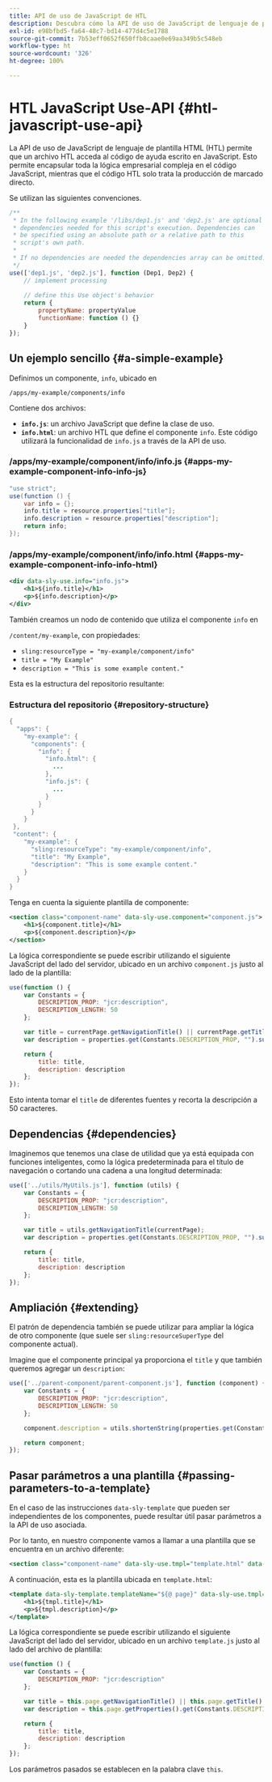 ```yaml
---
title: API de uso de JavaScript de HTL
description: Descubra cómo la API de uso de JavaScript de lenguaje de plantilla HTML (HTL) permite que un archivo HTL acceda al código de ayuda escrito en JavaScript.
exl-id: e98bfbd5-fa64-48c7-bd14-477d4c5e1788
source-git-commit: 7b53eff0652f650ffb8caae0e69aa349b5c548eb
workflow-type: ht
source-wordcount: '326'
ht-degree: 100%

---
```


# HTL JavaScript Use-API {#htl-javascript-use-api}

La API de uso de JavaScript de lenguaje de plantilla HTML (HTL) permite que un archivo HTL acceda al código de ayuda escrito en JavaScript. Esto permite encapsular toda la lógica empresarial compleja en el código JavaScript, mientras que el código HTL solo trata la producción de marcado directo.

Se utilizan las siguientes convenciones.

```javascript
/**
 * In the following example '/libs/dep1.js' and 'dep2.js' are optional
 * dependencies needed for this script's execution. Dependencies can
 * be specified using an absolute path or a relative path to this
 * script's own path.
 *
 * If no dependencies are needed the dependencies array can be omitted.
 */
use(['dep1.js', 'dep2.js'], function (Dep1, Dep2) {
    // implement processing
  
    // define this Use object's behavior
    return {
        propertyName: propertyValue
        functionName: function () {}
    }
});
```

## Un ejemplo sencillo {#a-simple-example}

Definimos un componente, `info`, ubicado en

`/apps/my-example/components/info`

Contiene dos archivos:

* **`info.js`**: un archivo JavaScript que define la clase de uso.
* **`info.html`**: un archivo HTL que define el componente `info`. Este código utilizará la funcionalidad de `info.js` a través de la API de uso.

### /apps/my-example/component/info/info.js {#apps-my-example-component-info-info-js}

```java
"use strict";
use(function () {
    var info = {};
    info.title = resource.properties["title"];
    info.description = resource.properties["description"];
    return info;
});
```

### /apps/my-example/component/info/info.html {#apps-my-example-component-info-info-html}

```xml
<div data-sly-use.info="info.js">
    <h1>${info.title}</h1>
    <p>${info.description}</p>
</div>
```

También creamos un nodo de contenido que utiliza el componente `info` en

`/content/my-example`, con propiedades:

* `sling:resourceType = "my-example/component/info"`
* `title = "My Example"`
* `description = "This is some example content."`

Esta es la estructura del repositorio resultante:

### Estructura del repositorio {#repository-structure}

```java
{
  "apps": {
    "my-example": {
      "components": {
        "info": {
          "info.html": {
            ...
          },
          "info.js": {
            ...
          }
        }
      }
    }
 },
 "content": {
    "my-example": {
      "sling:resourceType": "my-example/component/info",
      "title": "My Example",
      "description": "This is some example content."
    }
  }
}
```

Tenga en cuenta la siguiente plantilla de componente:

```xml
<section class="component-name" data-sly-use.component="component.js">
    <h1>${component.title}</h1>
    <p>${component.description}</p>
</section>
```

La lógica correspondiente se puede escribir utilizando el siguiente JavaScript del lado del servidor, ubicado en un archivo `component.js` justo al lado de la plantilla:

```javascript
use(function () {
    var Constants = {
        DESCRIPTION_PROP: "jcr:description",
        DESCRIPTION_LENGTH: 50
    };

    var title = currentPage.getNavigationTitle() || currentPage.getTitle() || currentPage.getName();
    var description = properties.get(Constants.DESCRIPTION_PROP, "").substr(0, Constants.DESCRIPTION_LENGTH);

    return {
        title: title,
        description: description
    };
});
```

Esto intenta tomar el `title` de diferentes fuentes y recorta la descripción a 50 caracteres.

## Dependencias {#dependencies}

Imaginemos que tenemos una clase de utilidad que ya está equipada con funciones inteligentes, como la lógica predeterminada para el título de navegación o cortando una cadena a una longitud determinada:

```javascript
use(['../utils/MyUtils.js'], function (utils) {
    var Constants = {
        DESCRIPTION_PROP: "jcr:description",
        DESCRIPTION_LENGTH: 50
    };

    var title = utils.getNavigationTitle(currentPage);
    var description = properties.get(Constants.DESCRIPTION_PROP, "").substr(0, Constants.DESCRIPTION_LENGTH);

    return {
        title: title,
        description: description
    };
});
```

## Ampliación {#extending}

El patrón de dependencia también se puede utilizar para ampliar la lógica de otro componente (que suele ser `sling:resourceSuperType` del componente actual).

Imagine que el componente principal ya proporciona el `title` y que también queremos agregar un `description`:

```javascript
use(['../parent-component/parent-component.js'], function (component) {
    var Constants = {
        DESCRIPTION_PROP: "jcr:description",
        DESCRIPTION_LENGTH: 50
    };

    component.description = utils.shortenString(properties.get(Constants.DESCRIPTION_PROP, ""), Constants.DESCRIPTION_LENGTH);

    return component;
});
```

## Pasar parámetros a una plantilla {#passing-parameters-to-a-template}

En el caso de las instrucciones `data-sly-template` que pueden ser independientes de los componentes, puede resultar útil pasar parámetros a la API de uso asociada.

Por lo tanto, en nuestro componente vamos a llamar a una plantilla que se encuentra en un archivo diferente:

```xml
<section class="component-name" data-sly-use.tmpl="template.html" data-sly-call="${tmpl.templateName @ page=currentPage}"></section>
```

A continuación, esta es la plantilla ubicada en `template.html`:

```xml
<template data-sly-template.templateName="${@ page}" data-sly-use.tmpl="${'template.js' @ page=page, descriptionLength=50}">
    <h1>${tmpl.title}</h1>
    <p>${tmpl.description}</p>
</template>
```

La lógica correspondiente se puede escribir utilizando el siguiente JavaScript del lado del servidor, ubicado en un archivo `template.js` justo al lado del archivo de plantilla:

```javascript
use(function () {
    var Constants = {
        DESCRIPTION_PROP: "jcr:description"
    };

    var title = this.page.getNavigationTitle() || this.page.getTitle() || this.page.getName();
    var description = this.page.getProperties().get(Constants.DESCRIPTION_PROP, "").substr(0, this.descriptionLength);

    return {
        title: title,
        description: description
    };
});
```

Los parámetros pasados se establecen en la palabra clave `this`.
